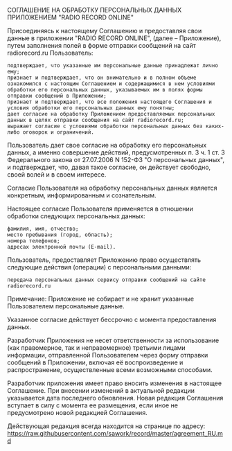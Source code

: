 СОГЛАШЕНИЕ НА ОБРАБОТКУ ПЕРСОНАЛЬНЫХ ДАННЫХ ПРИЛОЖЕНИЕМ "RADIO RECORD ONLINE"

Присоединяясь к настоящему Соглашению и предоставляя свои данные в приложении "RADIO RECORD ONLINE", (далее – Приложение), путем заполнения полей в форме отправки сообщений на сайт radiorecord.ru Пользователь: 

    подтверждает, что указанные им персональные данные принадлежат лично ему; 
    признает и подтверждает, что он внимательно и в полном объеме ознакомился с настоящим Соглашением и содержащимися в нем условиями обработки его персональных данных, указываемых им в полях формы отправки сообщений в Приложении;
    признает и подтверждает, что все положения настоящего Соглашения и условия обработки его персональных данных ему понятны; 
    дает согласие на обработку Приложением предоставляемых персональных данных в целях отправки сообщения на сайт radiorecord.ru;
    выражает согласие с условиями обработки персональных данных без каких-либо оговорок и ограничений.

Пользователь дает свое согласие на обработку его персональных данных, а именно совершение действий, предусмотренных п. 3 ч. 1 ст. 3 Федерального закона от 27.07.2006 N 152-ФЗ "О персональных данных", и подтверждает, что, давая такое согласие, он действует свободно, своей волей и в своем интересе.

Согласие Пользователя на обработку персональных данных является конкретным, информированным и сознательным.

Настоящее согласие Пользователя применяется в отношении обработки следующих персональных данных:

    фамилия, имя, отчество;
    место пребывания (город, область);
    номера телефонов;
    адресах электронной почты (E-mail).

Пользователь, предоставляет Приложению право осуществлять следующие действия (операции) с персональными данными:

    передача персональных данных сервису отправки сообщений на сайте radiorecord.ru

Примечание: Приложение не собирает и не хранит указанные Пользователем персональные данные.

Указанное согласие действует бессрочно с момента предоставления данных.

Разработчик Приложения не несет ответственности за использование (как правомерное, так и неправомерное) третьими лицами информации, отправленной Пользователем через форму отправки сообщений в Приложении, включая её воспроизведение и распространение, осуществленные всеми возможными способами.

Разработчик приложения имеет право вносить изменения в настоящее Соглашение. При внесении изменений в актуальной редакции указывается дата последнего обновления. Новая редакция Соглашения вступает в силу с момента ее размещения, если иное не предусмотрено новой редакцией Соглашения.

Действующая редакция всегда находится на странице по адресу: https://raw.githubusercontent.com/sawork/record/master/agreement_RU.md
